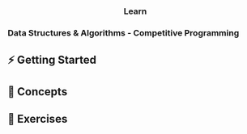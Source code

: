<h3 align="center">Learn</h3>

<h3 alitn="center">Data Structures & Algorithms - Competitive Programming</h3>

## ⚡ Getting Started

## 📙 Concepts

## 💪 Exercises
